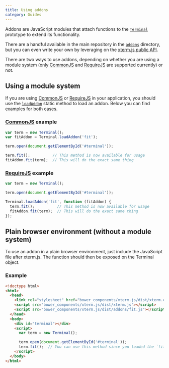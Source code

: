 ```yaml
---
title: Using addons
category: Guides
---
```


Addons are JavaScript modules that attach functions to the [`Terminal`](/docs/api/Terminal/) prototype to extend its functionality.

There are a handful available in the main repository in the [`addons`](https://github.com/sourcelair/xterm.js/tree/master/addons/) directory, but you can even write your own by leveraging on the [xterm.js public API](/docs/).

There are two ways to use addons, depending on whether you are using a module system (only [CommonJS](https://nodejs.org/docs/latest/api/modules.html) and [RequireJS](http://requirejs.org/) are supported currently) or not.

## Using a module system

If you are using [CommonJS](https://nodejs.org/docs/latest/api/modules.html) or [RequireJS](http://requirejs.org/) in your application, you should use the [`loadAddon`](/docs/api/Terminal/#loadaddonaddon-callback) static method to load an addon. Below you can find examples for both cases.

### [CommonJS](https://nodejs.org/docs/latest/api/modules.html) example

```javascript
var term = new Terminal();
var fitAddon = Terminal.loadAddon('fit');

term.open(document.getElementById('#terminal'));

term.fit();          // This method is now available for usage
fitAddon.fit(term);  // This will do the exact same thing
```

### [RequireJS](http://requirejs.org/) example

```javascript
var term = new Terminal();

term.open(document.getElementById('#terminal'));

Terminal.loadAddon('fit', function (fitAddon) {
  term.fit();          // This method is now available for usage
  fitAddon.fit(term);  // This will do the exact same thing
});
```

## Plain browser environment (without a module system)
To use an addon in a plain browser environment, just include the JavaScript file after xterm.js. The function should then be exposed on the Terminal object.

### Example
```html
<!doctype html>
<html>
  <head>
    <link rel="stylesheet" href="bower_components/xterm.js/dist/xterm.css" />
    <script src="bower_components/xterm.js/dist/xterm.js"></script>
    <script src="bower_components/xterm.js/dist/addons/fit.js"></script>
  </head>
  <body>
    <div id="terminal"></div>
    <script>
      var term = new Terminal();

      term.open(document.getElementById('#terminal'));
      term.fit();  // You can use this method since you loaded the `fit` addon above
    </script>
  </body>
</html>
```
